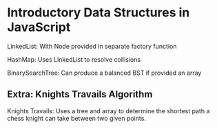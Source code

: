 # Introductory Data Structures in JavaScript

LinkedList: With Node provided in separate factory function

HashMap: Uses LinkedList to resolve collisions

BinarySearchTree: Can produce a balanced BST if provided an array

## Extra: Knights Travails Algorithm

Knights Travails: Uses a tree and array to determine the shortest path a chess knight can take between two given points.
